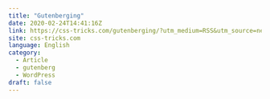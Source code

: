 ```yaml
---
title: "Gutenberging"
date: 2020-02-24T14:41:16Z
link: https://css-tricks.com/gutenberging/?utm_medium=RSS&utm_source=news.12bit.vn
site: css-tricks.com
language: English
category:
  - Article
  - gutenberg
  - WordPress
draft: false
---
```

